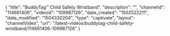 {
    "title": "BuddyTag&trade; Child Safety Wristband",
    "description": "",
    "channelid": "114661406",
    "videoid": "109987126",
    "date_created": "1502522211",
    "date_modified": "1504330204",
    "type": "captivate",
    "layout": "channelVideo",
    "url": "\/latest-videos\/buddytag-child-safety-wristband\/114661406-109987126"
}